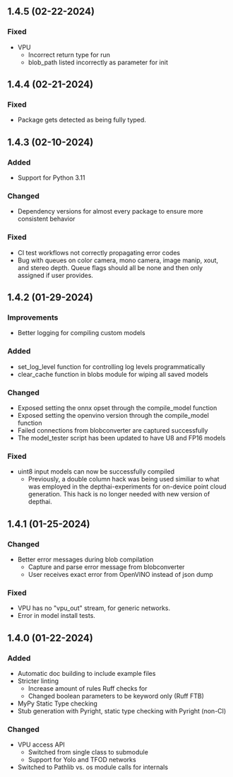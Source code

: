 ## 1.4.5 (02-22-2024)

### Fixed

- VPU
    - Incorrect return type for run
    - blob_path listed incorrectly as parameter for init

## 1.4.4 (02-21-2024)

### Fixed

- Package gets detected as being fully typed.

## 1.4.3 (02-10-2024)

### Added

- Support for Python 3.11

### Changed

- Dependency versions for almost every package to ensure more consistent behavior

### Fixed

- CI test workflows not correctly propagating error codes
- Bug with queues on color camera, mono camera, image manip, xout, and stereo depth. 
    Queue flags should all be none and then only assigned if user provides.

## 1.4.2 (01-29-2024)

### Improvements

- Better logging for compiling custom models

### Added

- set_log_level function for controlling log levels programmatically
- clear_cache function in blobs module for wiping all saved models

### Changed

- Exposed setting the onnx opset through the compile_model function
- Exposed setting the openvino version through the compile_model function
- Failed connections from blobconverter are captured successfully
- The model_tester script has been updated to have U8 and FP16 models

### Fixed

- uint8 input models can now be successfully compiled
    - Previously, a double column hack was being used similiar to what was 
      employed in the depthai-experiments for on-device point cloud generation.
      This hack is no longer needed with new version of depthai.

## 1.4.1 (01-25-2024)

### Changed

- Better error messages during blob compilation
    - Capture and parse error message from blobconverter
    - User receives exact error from OpenVINO instead of json dump

### Fixed

- VPU has no "vpu_out" stream, for generic networks.
- Error in model install tests.

## 1.4.0 (01-22-2024)

### Added

- Automatic doc building to include example files
- Stricter linting
    - Increase amount of rules Ruff checks for
    - Changed boolean parameters to be keyword only (Ruff FTB)
- MyPy Static Type checking
- Stub generation with Pyright, static type checking with Pyright (non-CI)

### Changed

- VPU access API
    - Switched from single class to submodule
    - Support for Yolo and TFOD networks
- Switched to Pathlib vs. os module calls for internals
